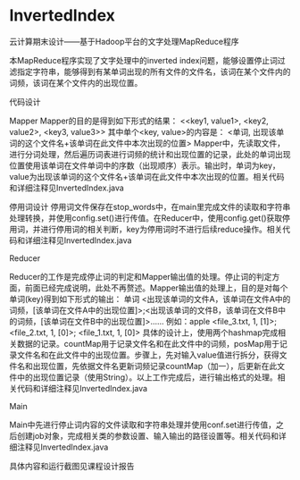 # InvertedIndex
云计算期末设计——基于Hadoop平台的文字处理MapReduce程序


  本MapReduce程序实现了文字处理中的inverted index问题，能够设置停止词过滤指定字符串，能够得到有某单词出现的所有文件的文件名，该词在某个文件内的词频，该词在某个文件内的出现位置。
  

代码设计

Mapper
Mapper的目的是得到如下形式的结果：
<<key1, value1>, <key2, value2>, <key3, value3>>
其中单个<key, value>的内容是：
<单词, 出现该单词的这个文件名+该单词在此文件中本次出现的位置>
	Mapper中，先读取文件，进行分词处理，然后遍历词表进行词频的统计和出现位置的记录，此处的单词出现位置使用该单词在文件单词中的序数（出现顺序）表示。输出时，单词为key，value为出现该单词的这个文件名+该单词在此文件中本次出现的位置。相关代码和详细注释见InvertedIndex.java
  

停用词设计
停用词文件保存在stop_words中，在main里完成文件的读取和字符串处理转换，并使用config.set()进行传值。在Reducer中，使用config.get()获取停用词，并进行停用词的相关判断，key为停用词时不进行后续reduce操作。相关代码和详细注释见InvertedIndex.java
  

Reducer

Reducer的工作是完成停止词的判定和Mapper输出值的处理。停止词的判定方面，前面已经完成说明，此处不再赘述。Mapper输出值的处理上，目的是对每个单词(key)得到如下形式的输出：
单词 <出现该单词的文件A，该单词在文件A中的词频，[该单词在文件A中的出现位置]>;<出现该单词的文件B，该单词在文件B中的词频，[该单词在文件B中的出现位置]>……
	例如：apple	<file_3.txt, 1, [1]>; <file_2.txt, 1, [0]>; <file_1.txt, 1, [0]>
	具体的设计上，使用两个hashmap完成相关数据的记录。countMap用于记录文件名和在此文件中的词频，posMap用于记录文件名和在此文件中的出现位置。步骤上，先对输入value值进行拆分，获得文件名和出现位置，先依据文件名更新词频记录countMap（加一），后更新在此文件中的出现位置记录（使用String）。以上工作完成后，进行输出格式的处理。相关代码和详细注释见InvertedIndex.java


Main

Main中先进行停止词内容的文件读取和字符串处理并使用conf.set进行传值，之后创建job对象，完成相关类的参数设置、输入输出的路径设置等。相关代码和详细注释见InvertedIndex.java
  


具体内容和运行截图见课程设计报告
